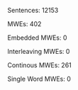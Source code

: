 Sentences: 12153

MWEs: 402

Embedded MWEs: 0

Interleaving MWEs: 0

Continous MWEs: 261

Single Word MWEs: 0